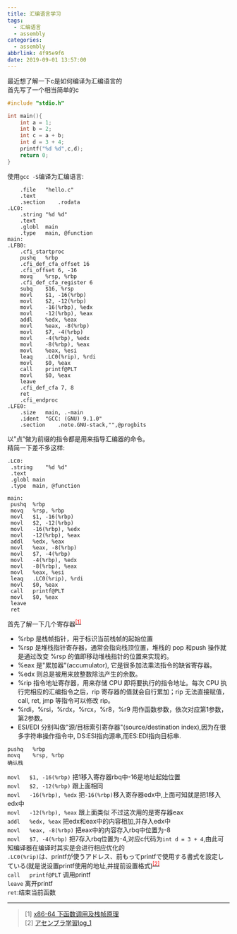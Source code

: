 ```yaml
---
title: 汇编语言学习
tags:
  - 汇编语言
  - assembly
categories:
  - assembly
abbrlink: 4f95e9f6
date: 2019-09-01 13:57:00
---
```


最近想了解一下c是如何编译为汇编语言的  
首先写了一个相当简单的c

```cpp
#include "stdio.h"

int main(){
    int a = 1;
    int b = 2;
    int c = a + b;
    int d = 3 + 4;
    printf("%d %d",c,d);
    return 0;
}
```

使用`gcc -S`编译为汇编语言:

```x86asm
	.file	"hello.c"
	.text
	.section	.rodata
.LC0:
	.string	"%d %d"
	.text
	.globl	main
	.type	main, @function
main:
.LFB0:
	.cfi_startproc
	pushq	%rbp
	.cfi_def_cfa_offset 16
	.cfi_offset 6, -16
	movq	%rsp, %rbp
	.cfi_def_cfa_register 6
	subq	$16, %rsp
	movl	$1, -16(%rbp)
	movl	$2, -12(%rbp)
	movl	-16(%rbp), %edx
	movl	-12(%rbp), %eax
	addl	%edx, %eax
	movl	%eax, -8(%rbp)
	movl	$7, -4(%rbp)
	movl	-4(%rbp), %edx
	movl	-8(%rbp), %eax
	movl	%eax, %esi
	leaq	.LC0(%rip), %rdi
	movl	$0, %eax
	call	printf@PLT
	movl	$0, %eax
	leave
	.cfi_def_cfa 7, 8
	ret
	.cfi_endproc
.LFE0:
	.size	main, .-main
	.ident	"GCC: (GNU) 9.1.0"
	.section	.note.GNU-stack,"",@progbits
```
以”点”做为前缀的指令都是用来指导汇编器的命令。  
精简一下差不多这样:<!--more-->

```x86asm
.LC0:
 .string	"%d %d"
 .text
 .globl	main
 .type	main, @function

main:
 pushq	%rbp
 movq	%rsp, %rbp
 movl	$1, -16(%rbp)
 movl	$2, -12(%rbp)
 movl	-16(%rbp), %edx
 movl	-12(%rbp), %eax
 addl	%edx, %eax
 movl	%eax, -8(%rbp)
 movl	$7, -4(%rbp)
 movl	-4(%rbp), %edx
 movl	-8(%rbp), %eax
 movl	%eax, %esi
 leaq	.LC0(%rip), %rdi
 movl	$0, %eax
 call	printf@PLT
 movl	$0, %eax
 leave
 ret
```

首先了解一下几个寄存器<sup><a href="#1"><font color=red>[1]</font></a></sup>

- %rbp 是栈帧指针，用于标识当前栈帧的起始位置
- %rsp 是堆栈指针寄存器，通常会指向栈顶位置，堆栈的 pop 和push 操作就是通过改变 %rsp 的值即移动堆栈指针的位置来实现的。
- %eax 是"累加器"(accumulator), 它是很多加法乘法指令的缺省寄存器。
- %edx 则总是被用来放整数除法产生的余数。
- %rip 指令地址寄存器，用来存储 CPU 即将要执行的指令地址。每次 CPU 执行完相应的汇编指令之后，rip 寄存器的值就会自行累加；rip 无法直接赋值，call, ret, jmp 等指令可以修改 rip。
- %rdi，%rsi，%rdx，%rcx，%r8，%r9 用作函数参数，依次对应第1参数，第2参数。
- ESI/EDI 分别叫做"源/目标索引寄存器"(source/destination index),因为在很多字符串操作指令中, DS:ESI指向源串,而ES:EDI指向目标串.

```x86asm
pushq	%rbp
movq	%rsp, %rbp
确认栈
```

`movl	$1, -16(%rbp)` 把1移入寄存器rbq中-16是地址起始位置  
`movl	$2, -12(%rbp)` 跟上面相同  
`movl	-16(%rbp), %edx` 把`-16(%rbp)`移入寄存器edx中,上面可知就是把1移入edx中  
`movl	-12(%rbp), %eax` 跟上面类似 不过这次用的是寄存器eax  
`addl	%edx, %eax` 把edx和eax中的内容相加,并存入edx中  
`movl	%eax, -8(%rbp)` 把eax中的内容存入rbq中位置为-8  
`movl	$7, -4(%rbp)` 把7存入rbq位置为-4,对应c代码为`int d = 3 + 4`,由此可知编译器在编译时其实是会进行相应优化的  
`.LC0(%rip)`は、printfが使うアドレス、前もってprintfで使用する書式を設定している(就是说设置printf使用的地址,并提前设置格式)<sup><a href="#2"><font color=red>[2]</font></a></sup>  
`call	printf@PLT` 调用printf  
 `leave` 离开printf  
`ret`:结束当前函数
***
>[1] <a id="1">[x86-64 下函数调用及栈帧原理](https://zhuanlan.zhihu.com/p/27339191)</a>  
>[2] <a id="2">[アセンブラ学習log_1](https://qiita.com/diggy-mo/items/fe56f6ea357e5928a8ca)</a>
